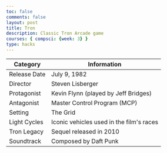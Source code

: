 ```yaml
---
toc: false
comments: false
layout: post
title: Tron
description: Classic Tron Arcade game
courses: { compsci: {week: 3} }
type: hacks
---
```







<html lang="en">
<head>
  <meta charset="UTF-8">
  <meta name="viewport" content="width=device-width, initial-scale=1.0">
  <meta http-equiv="X-UA-Compatible" content="ie=edge">
  <title>Tron</title>
  <link rel="stylesheet" href="/LabNotebook/tronAssets/css/style.css">
  <link href="https://fonts.googleapis.com/css?family=Bungee&display=swap" rel="stylesheet">
  <script type="text/javascript" language="javascript" src="https://code.jquery.com/jquery-3.6.0.min.js"></script>
  <script>var define = null;</script>
  <script type="text/javascript" language="javascript" src="https://cdn.datatables.net/1.13.4/js/jquery.dataTables.min.js"></script>
</head>
<body>
  <canvas id="tron" width="750" height="750"></canvas>
  <script src="/LabNotebook/tronAssets/js/tron.js"></script>
  <!-- W Table -->
      <table id="xdemo" class="table">
        <thead>
            <tr>
                <th>Category</th>
                <th>Information</th>
            </tr>
        </thead>
        <tbody>
            <tr>
                <td>Release Date</td>
                <td>July 9, 1982</td>
            </tr>
            <tr>
                <td>Director</td>
                <td>Steven Lisberger</td>
            </tr>
            <tr>
                <td>Protagonist</td>
                <td>Kevin Flynn (played by Jeff Bridges)</td>
            </tr>
            <tr>
                <td>Antagonist</td>
                <td>Master Control Program (MCP)</td>
            </tr>
            <tr>
                <td>Setting</td>
                <td>The Grid</td>
            </tr>
            <tr>
                <td>Light Cycles</td>
                <td>Iconic vehicles used in the film's races</td>
            </tr>
            <tr>
                <td>Tron Legacy</td>
                <td>Sequel released in 2010</td>
            </tr>
            <tr>
                <td>Soundtrack</td>
                <td>Composed by Daft Punk</td>
            </tr>
        </tbody>
    </table>
    <!-- Script is used to embed executable code -->
    <script>
        $(document).ready(function () {
            $("#xdemo").DataTable();
        });
    </script>
    <!-- tableEnd -->
</body>
</html>